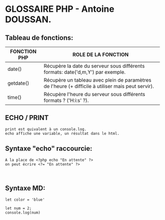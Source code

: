 # GLOSSAIRE PHP - Antoine DOUSSAN.



## Tableau de fonctions:
FONCTION PHP | ROLE DE LA FONCTION
------------ | -------------------
date() | Récupère la date du serveur sous différents formats: date('d,m,Y') par exemple.
getdate() | Récupère un tableau avec plein de paramètres de l'heure (+ difficile à utiliser mais peut servir).
time() | Récupère l'heure du serveur sous différents formats ? ('H:i:s' ?).

## ECHO / PRINT
```
print est quivalent à un console.log.
echo affiche une variable, un résultat dans le html.
```

## Syntaxe "echo" raccourcie:
```
A la place de <?php echo "En attente" ?>
on peut écrire <?= "En attente" ?>
```

##  
```

```






## Syntaxe MD:

`let color = 'blue'`

```
let num = 2;
console.log(num)
```